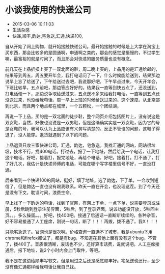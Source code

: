 # 小谈我使用的快递公司
- 2015-03-06 10:11:03
- 生活杂感
- 快递,顺丰,韵达,宅急送,汇通,快递100,

<!--markdown-->自从开始了网上购物，就开始接触快递公司。最开始接触的时候是上大学在淘宝上买东西，那会比较多的是圆通啊，申通啊之类的，那会的感觉是挺慢的，不过学生嘛，最富裕的就是时间了，而且那会对快递的服务质量也没有概念。


<!--more-->


前几天在上品折扣上买了一双北面的鞋，周二晚上买的，上品用的是汇通给邮的，结果等到周五，周五要开年会，我打电话问了一下，什么时候能给送到，结果那边说早上忘了给送了，下午给送过去吧，我说那好吧，下午早点过来，今天开年会，下班比较早，五点前吧，那边答应好好的。结果我一直等到快五点了，还没送到，打电话催一下，那边说争取给送过来，五点送不多来给我打电话。一直等到五点还没送过来，也没给我电话。周一早上上班的时候给送过来的。这个速度。从北京邮到北京，而且两个地点都在城里，一个五颗松，一个团结湖。

再说一下上品，买的是一双北面的徒步鞋，整个网页介绍包括图片上，没有说这是双女鞋，当然，好像也没说是一双男鞋，但是这确确实实是一双女鞋，因为它的号是女鞋的号，我可以认为上品应该有义务写清楚的。反正不管谁的问题，这鞋子得退了，没人能穿。退货就遇到了以下的问题。

上品退货只收三家快递公司，汇通，韵达，宅急送。我找汇通的网站，网站很垃圾，技术不行，找400电话。打过去，报了一下地址，然后给我一个电话，让我打这个电话。好吧，接着打，报完地址，再给个电话，好吧，接着打。打不通了，打了好几次，我估计是快递师傅的电话，可能在哪个写字楼里信号不好，一直没打通。

后来看到一个快递100的网站，挺好，填了地址，选了韵达，下了单，一会收到短信了，但是韵达一直也没有跟我联系。昨天一直在开会，也没理这茬。到了今天还是没有下文，耽误时间，浪费生命。

早上找了一下韵达的电话，找到了官网，有网上下单，一点下单，说需要登录或注册，5秒后跳到登录注册界面，5秒后，到了登录界面，说该功能没开放，5秒回主页。。。多么操蛋。。。好吧，找400吧。接通了后通话一直断断续续的，各种杂音，好不容易接通了人工座席，刚说一句话，断了！！！再拨，拨不通了。我X！！！

只能宅急送了。官网也是很次啊。价格查询一直选不了城市，我是ubuntu下用chrome和firefox都试了，都是有bug，不知道在其他上面有没有这个bug。不管了，拨400了。音质很清晰，废话也不少，还好算市话费，说就说吧。人工座席接通后，报下地址，说2个小时内会上门取件，等吧。

我不是在这边给顺丰写软文，但是用过之后还是感觉顺丰好。宅急送也还行，至少没有像汇通那样给我电话让我自己找。